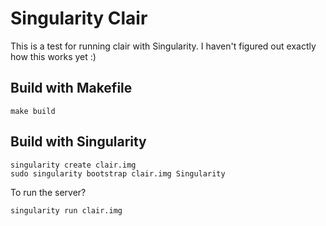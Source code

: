 # Singularity Clair

This is a test for running clair with Singularity. I haven't figured out exactly how this works yet :)

## Build with Makefile

```
make build
```

## Build with Singularity

```
singularity create clair.img
sudo singularity bootstrap clair.img Singularity
```

To run the server?

```
singularity run clair.img
```

